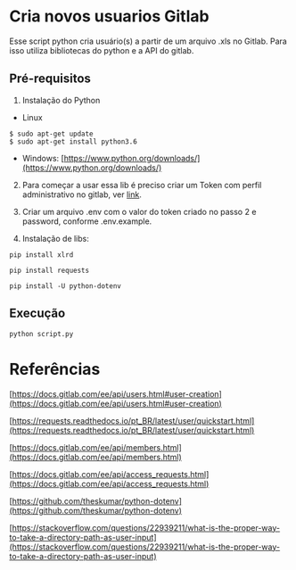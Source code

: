 # Cria novos usuarios Gitlab

Esse script python cria usuário(s) a partir de um arquivo .xls no Gitlab. Para isso utiliza bibliotecas do python e a API do gitlab.


## Pré-requisitos

1. Instalação do Python
 
 - Linux
 
```
$ sudo apt-get update
$ sudo apt-get install python3.6
```

 - Windows: [https://www.python.org/downloads/](https://www.python.org/downloads/)
 
2. Para começar a usar essa lib é preciso criar um Token com perfil administrativo no gitlab, ver [link](https://docs.gitlab.com/ee/user/profile/personal_access_tokens.html).

3. Criar um arquivo .env com o valor do token criado no passo 2 e password, conforme .env.example.

4. Instalação de libs:

```
pip install xlrd

pip install requests

pip install -U python-dotenv
```

## Execução

```
python script.py
```

# Referências

[https://docs.gitlab.com/ee/api/users.html#user-creation](https://docs.gitlab.com/ee/api/users.html#user-creation)

[https://requests.readthedocs.io/pt_BR/latest/user/quickstart.html](https://requests.readthedocs.io/pt_BR/latest/user/quickstart.html)

[https://docs.gitlab.com/ee/api/members.html](https://docs.gitlab.com/ee/api/members.html)

[https://docs.gitlab.com/ee/api/access_requests.html](https://docs.gitlab.com/ee/api/access_requests.html)

[https://github.com/theskumar/python-dotenv](https://github.com/theskumar/python-dotenv)

[https://stackoverflow.com/questions/22939211/what-is-the-proper-way-to-take-a-directory-path-as-user-input](https://stackoverflow.com/questions/22939211/what-is-the-proper-way-to-take-a-directory-path-as-user-input)